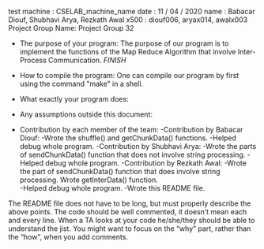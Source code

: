test machine : CSELAB_machine_name
date : 11 / 04 / 2020
name : Babacar Diouf, Shubhavi Arya, Rezkath Awal
x500 : diouf006, aryax014, awalx003
Project Group Name: Project Group 32

- The purpose of your program: The purpose of our program is to implement the functions of the Map Reduce Algorithm that 
involve Inter-Process Communication. *FINISH* 

- How to compile the program: One can compile our program by first using the command "make" in a shell.

- What exactly your program does:

- Any assumptions outside this document:

- Contribution by each member of the team:
	-Contribution by Babacar Diouf: 
		-Wrote the shuffle() and getChunkData() functions.
		-Helped debug whole program.
	-Contribution by Shubhavi Arya: 
		-Wrote the parts of sendChunkData() function that does not involve string processing. 
		-Helped debug whole program.
	-Contribution by Rezkath Awal: 
		-Wrote the part of sendChunkData() function that does involve string processing. Wrote getInterData() function.  
		-Helped debug whole program.
		-Wrote this README file.
	

The README file does not have to be long, but must properly describe the above points. The code should
be well commented, it doesn’t mean each and every line. When a TA looks at your code he/she/they
should be able to understand the jist. You might want to focus on the “why” part, rather than the “how”,
when you add comments. 